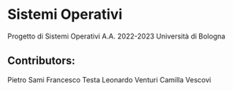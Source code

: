 # Sistemi Operativi

Progetto di Sistemi Operativi A.A. 2022-2023 
Università di Bologna

## Contributors:

Pietro Sami 
Francesco Testa 
Leonardo Venturi 
Camilla Vescovi 
